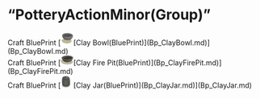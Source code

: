 # “PotteryActionMinor(Group)”  
<div style="display:inline-block"><div class="gamedatalist" style="text-align:left;min-width:200px;min-height:0px;">Craft BluePrint [<div style="width:25px;display:inline-block;text-align:center"><img decoding="async" src="Sprite/ClayBowl.png" href="a.md" style="max-width:25px;max-height:25px;"></div>[Clay Bowl(BluePrint)](Bp_ClayBowl.md)](Bp_ClayBowl.md)</div><div class="gamedatalist" style="text-align:left;min-width:200px;min-height:0px;">Craft BluePrint [<div style="width:25px;display:inline-block;text-align:center"><img decoding="async" src="Sprite/ClayFirePitExtinguished.png" href="a.md" style="max-width:25px;max-height:25px;"></div>[Clay Fire Pit(BluePrint)](Bp_ClayFirePit.md)](Bp_ClayFirePit.md)</div><div class="gamedatalist" style="text-align:left;min-width:200px;min-height:0px;">Craft BluePrint [<div style="width:25px;display:inline-block;text-align:center"><img decoding="async" src="Sprite/ClayJar.png" href="a.md" style="max-width:25px;max-height:25px;"></div>[Clay Jar(BluePrint)](Bp_ClayJar.md)](Bp_ClayJar.md)</div></div>  
  


<script>document.title="“PotteryActionMinor(Group)” - Card Survival Wiki";</script>